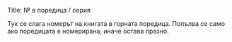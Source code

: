 Title: № в поредица / серия

Тук се слага номерът на книгата в горната поредица. Попълва се само ако поредицата е номерирана, иначе остава празно.
